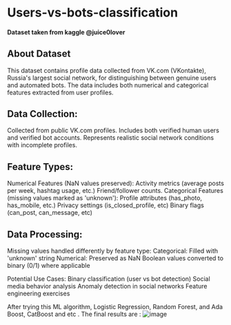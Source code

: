 # Users-vs-bots-classification
#### Dataset taken from kaggle @juice0lover
## About Dataset 
This dataset contains profile data collected from VK.com (VKontakte), Russia's largest social network, for distinguishing between genuine users and automated bots. The data includes both numerical and categorical features extracted from user profiles.

## Data Collection:
Collected from public VK.com profiles.
Includes both verified human users and verified bot accounts.
Represents realistic social network conditions with incomplete profiles.

## Feature Types:
Numerical Features (NaN values preserved):
Activity metrics (average posts per week, hashtag usage, etc.)
Friend/follower counts.
Categorical Features (missing values marked as 'unknown'):
Profile attributes (has_photo, has_mobile, etc.)
Privacy settings (is_closed_profile, etc)
Binary flags (can_post, can_message, etc)

## Data Processing:
Missing values handled differently by feature type:
Categorical: Filled with 'unknown' string
Numerical: Preserved as NaN
Boolean values converted to binary (0/1) where applicable

Potential Use Cases:
Binary classification (user vs bot detection)
Social media behavior analysis
Anomaly detection in social networks
Feature engineering exercises

After trying this ML algorithm, Logistic Regression, Random Forest, and Ada Boost, CatBoost and etc . The final results are :
![image](https://github.com/user-attachments/assets/596f1795-b089-484a-98b6-54436690cd7c)


